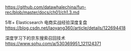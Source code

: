 https://github.com/datawhalechina/fun-rec/blob/master/docs/ch01/ch1.3.md

5年+ Elasticsearch 电商实战经验深度复盘 https://blog.csdn.net/laoyang360/article/details/122694418

深度学习下的京东搜索召回技术 https://www.sohu.com/a/530369951_121124371